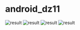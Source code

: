 # android_dz11

![result](images/result-1.png)
![result](images/result-2.png)
![result](images/result-3.png)
![result](images/result-4.png)
